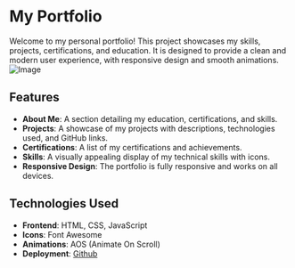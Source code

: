 # My Portfolio

Welcome to my personal portfolio! This project showcases my skills, projects, certifications, and education. It is designed to provide a clean and modern user experience, with responsive design and smooth animations.
![Image](https://github.com/user-attachments/assets/8dc3665c-681c-4875-9c69-80967801ad52)

## Features

- **About Me**: A section detailing my education, certifications, and skills.
- **Projects**: A showcase of my projects with descriptions, technologies used, and GitHub links.
- **Certifications**: A list of my certifications and achievements.
- **Skills**: A visually appealing display of my technical skills with icons.
- **Responsive Design**: The portfolio is fully responsive and works on all devices.

## Technologies Used

- **Frontend**: HTML, CSS, JavaScript
- **Icons**: Font Awesome
- **Animations**: AOS (Animate On Scroll)
- **Deployment**: [Github](https://yasouimo.github.io/Portfolio/)

